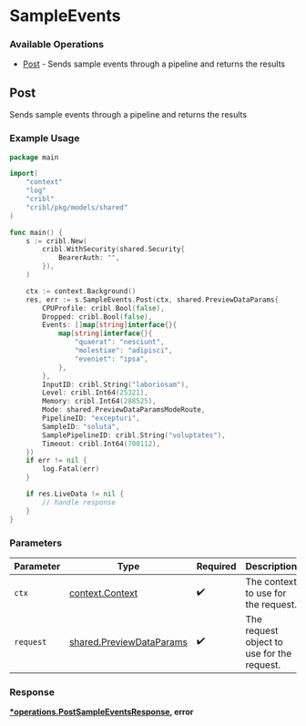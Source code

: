 # SampleEvents

### Available Operations

* [Post](#post) - Sends sample events through a pipeline and returns the results

## Post

Sends sample events through a pipeline and returns the results

### Example Usage

```go
package main

import(
	"context"
	"log"
	"cribl"
	"cribl/pkg/models/shared"
)

func main() {
    s := cribl.New(
        cribl.WithSecurity(shared.Security{
            BearerAuth: "",
        }),
    )

    ctx := context.Background()
    res, err := s.SampleEvents.Post(ctx, shared.PreviewDataParams{
        CPUProfile: cribl.Bool(false),
        Dropped: cribl.Bool(false),
        Events: []map[string]interface{}{
            map[string]interface{}{
                "quaerat": "nesciunt",
                "molestiae": "adipisci",
                "eveniet": "ipsa",
            },
        },
        InputID: cribl.String("laboriosam"),
        Level: cribl.Int64(25321),
        Memory: cribl.Int64(288525),
        Mode: shared.PreviewDataParamsModeRoute,
        PipelineID: "excepturi",
        SampleID: "soluta",
        SamplePipelineID: cribl.String("voluptates"),
        Timeout: cribl.Int64(700112),
    })
    if err != nil {
        log.Fatal(err)
    }

    if res.LiveData != nil {
        // handle response
    }
}
```

### Parameters

| Parameter                                                            | Type                                                                 | Required                                                             | Description                                                          |
| -------------------------------------------------------------------- | -------------------------------------------------------------------- | -------------------------------------------------------------------- | -------------------------------------------------------------------- |
| `ctx`                                                                | [context.Context](https://pkg.go.dev/context#Context)                | :heavy_check_mark:                                                   | The context to use for the request.                                  |
| `request`                                                            | [shared.PreviewDataParams](../../models/shared/previewdataparams.md) | :heavy_check_mark:                                                   | The request object to use for the request.                           |


### Response

**[*operations.PostSampleEventsResponse](../../models/operations/postsampleeventsresponse.md), error**

